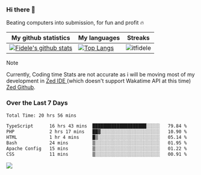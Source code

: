 ### Hi there 👋
<p>Beating computers into submission, for fun and profit 🔥</p>

|My github statistics|My languages|Streaks|
|-|-|-|
|[![Fidele's github stats](https://github-readme-stats.vercel.app/api?username=itfidele&count_private=true&show_icons=true&theme=dark&hide_title=true)](https://github.com/itfidele)|[![Top Langs](https://github-readme-stats.vercel.app/api/top-langs/?username=itfidele&show_icons=true&langs_count=8&theme=dark&layout=compact&hide_title=true)](https://github.com/itfidele)|![itfidele](https://github-readme-streak-stats.herokuapp.com/?user=itfidele&theme=dark)

> [!NOTE]  
> Currently, Coding time Stats are not accurate as i will be moving most of my development in <a href="https://zed.dev" target="_blank"> Zed IDE </a> (which doesn't support Wakatime API at this time) <a href="https://github.com/zed-industries/zed">Zed Github</a>.

### Over the Last 7 Days
<!--START_SECTION:waka-->

```txt
Total Time: 20 hrs 56 mins

TypeScript      16 hrs 43 mins  ████████████████████░░░░░   79.84 %
PHP             2 hrs 17 mins   ██▓░░░░░░░░░░░░░░░░░░░░░░   10.90 %
HTML            1 hr 4 mins     █▒░░░░░░░░░░░░░░░░░░░░░░░   05.14 %
Bash            24 mins         ▒░░░░░░░░░░░░░░░░░░░░░░░░   01.95 %
Apache Config   15 mins         ▒░░░░░░░░░░░░░░░░░░░░░░░░   01.22 %
CSS             11 mins         ▒░░░░░░░░░░░░░░░░░░░░░░░░   00.91 %
```

<!--END_SECTION:waka-->



![](https://komarev.com/ghpvc/?username=itfidele)

